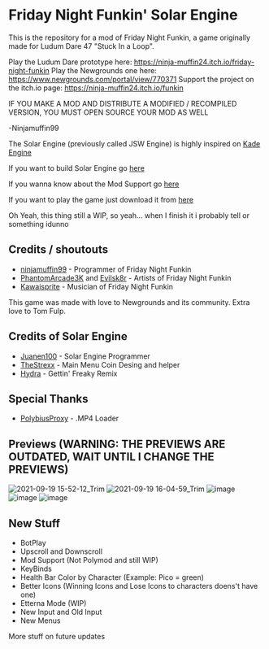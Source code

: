 # Friday Night Funkin' Solar Engine

This is the repository for a mod of Friday Night Funkin, a game originally made for Ludum Dare 47 "Stuck In a Loop".

Play the Ludum Dare prototype here: https://ninja-muffin24.itch.io/friday-night-funkin
Play the Newgrounds one here: https://www.newgrounds.com/portal/view/770371
Support the project on the itch.io page: https://ninja-muffin24.itch.io/funkin

IF YOU MAKE A MOD AND DISTRIBUTE A MODIFIED / RECOMPILED VERSION, YOU MUST OPEN SOURCE YOUR MOD AS WELL
                                                                                
-Ninjamuffin99

The Solar Engine (previously called JSW Engine) is highly inspired on [Kade Engine](https://github.com/KadeDev/Kade-Engine)

If you want to build Solar Engine go [here](https://github.com/Juanen100/JSW-Engine/blob/main/.github/DOCS_SHIT/building.md)

If you wanna know about the Mod Support go [here](https://github.com/Juanen100/Solar-Engine/blob/master/.github/DOCS_SHIT/Modding.md)

If you want to play the game just download it from [here](https://github.com/Juanen100/JSW-Engine/releases)

Oh Yeah, this thing still a WIP, so yeah... when I finish it i probably tell or something idunno

## Credits / shoutouts

- [ninjamuffin99](https://twitter.com/ninja_muffin99) - Programmer of Friday Night Funkin
- [PhantomArcade3K](https://twitter.com/phantomarcade3k) and [Evilsk8r](https://twitter.com/evilsk8r) - Artists of Friday Night Funkin
- [Kawaisprite](https://twitter.com/kawaisprite) - Musician of Friday Night Funkin

This game was made with love to Newgrounds and its community. Extra love to Tom Fulp.

## Credits of Solar Engine

- [Juanen100](https://twitter.com/Juanen1001) - Solar Engine Programmer
- [TheStrexx](https://twitter.com/TStrexx) - Main Menu Coin Desing and helper
- [Hydra](https://www.youtube.com/channel/UCEnQefrHAncXQtU4f5jloCA) - Gettin' Freaky Remix

## Special Thanks

- [PolybiusProxy]() - .MP4 Loader

## Previews (WARNING: THE PREVIEWS ARE OUTDATED, WAIT UNTIL I CHANGE THE PREVIEWS)

![2021-09-19 15-52-12_Trim](https://user-images.githubusercontent.com/65170591/133930211-0e1d806c-7156-46d3-bf2c-2bd0db7cce39.gif)
![2021-09-19 16-04-59_Trim](https://user-images.githubusercontent.com/65170591/133930559-88653a59-fece-4f6f-b66e-c07eae17ddbc.gif)
![image](https://user-images.githubusercontent.com/65170591/133929983-b9aa5789-4b46-4b0e-872d-261b1f6f63e3.png)
![image](https://user-images.githubusercontent.com/65170591/133929973-169780fe-3f77-4811-9827-7215848f35b2.png)
![image](https://user-images.githubusercontent.com/65170591/133929924-893ed4c6-33d8-44ab-b9d5-a67f233896b9.png)

## New Stuff

- BotPlay
- Upscroll and Downscroll
- Mod Support (Not Polymod and still WIP)
- KeyBinds
- Health Bar Color by Character (Example: Pico = green)
- Better Icons (Winning Icons and Lose Icons to characters doens't have one)
- Etterna Mode (WIP)
- New Input and Old Input
- New Menus

More stuff on future updates

